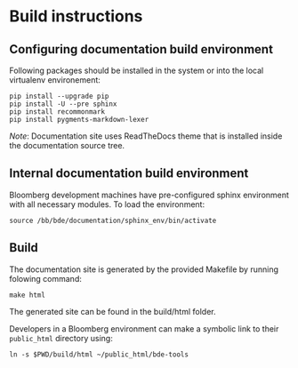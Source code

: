 # Build instructions

## Configuring documentation build environment

Following packages should be installed in the system or into the local
virtualenv environement:

```
pip install --upgrade pip
pip install -U --pre sphinx
pip install recommonmark
pip install pygments-markdown-lexer
```

*Note*: Documentation site uses ReadTheDocs theme that is installed inside the
documentation source tree.

## Internal documentation build environment

Bloomberg development machines have pre-configured sphinx environment with 
all necessary modules.  To load the environment:

```
source /bb/bde/documentation/sphinx_env/bin/activate
```

## Build 

The documentation site is generated by the provided Makefile by running
folowing command:

```
make html
```

The generated site can be found in the build/html folder.

Developers in a Bloomberg environment can make a symbolic link to their 
`public_html` directory using:

```
ln -s $PWD/build/html ~/public_html/bde-tools
```

